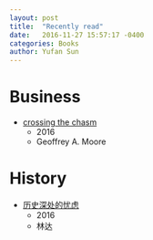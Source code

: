 ```yaml
---
layout: post
title:  "Recently read"
date:   2016-11-27 15:57:17 -0400
categories: Books
author: Yufan Sun
---
```


# Business
* [crossing the chasm](https://www.amazon.com/dp/0060517123/?tag=googhydr-20&hvadid=31473437937&hvpos=1t1&hvnetw=g&hvrand=5752649428712553932&hvpone=10.40&hvptwo=&hvqmt=b&hvdev=c&hvdvcmdl=&hvlocint=&hvlocphy=9016853&hvtargid=kwd-4993431912&ref=pd_sl_40gas40w7_b)
	* 2016
	* Geoffrey A. Moore

# History
* [历史深处的忧虑](https://book.douban.com/subject/1027191/)
	* 2016
	* 林达